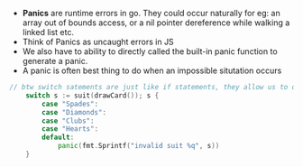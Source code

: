 - **Panics** are runtime errors in go. They could occur naturally for eg: an array out of bounds access, or a nil pointer dereference while walking a linked list etc.
- Think of Panics as uncaught errors in JS
- We also have to ability to directly called the built-in panic function to generate a panic.
- A panic is often best thing to do when an impossible situtation occurs

```go
// btw switch satements are just like if statements, they allow us to do shorthand assginments as the first statement, and use that value as the condition in the 2nd statement
    switch s := suit(drawCard()); s {
        case "Spades":
        case "Diamonds":
        case "Clubs":
        case "Hearts":
        default:
            panic(fmt.Sprintf("invalid suit %q", s))
    }
```
